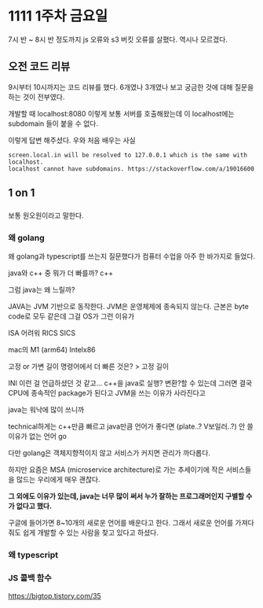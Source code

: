 # 1111 1주차 금요일

7시 반 ~ 8시 반 정도까지 js 오류와 s3 버킷 오류를 살폈다. 역시나 모르겠다.

## 오전 코드 리뷰

9시부터 10시까지는 코드 리뷰를 했다. 6개였나 3개였나 보고 궁금한 것에 대해 질문을 하는 것이 전부였다.

개발할 때 localhost:8080 이렇게 보통 서버를 호출해왔는데 이 localhost에는 subdomain 들이 붙을 수 없다.

이렇게 답변 해주셨다. 우와 처음 배우는 사실
```
screen.local.in will be resolved to 127.0.0.1 which is the same with localhost.
localhost cannot have subdomains. https://stackoverflow.com/a/19016600
```

## 1 on 1

###
보통 원오원이라고 말한다.

### 왜 golang

왜 golang과 typescript를 쓰는지 질문했다가 컴퓨터 수업을 아주 한 바가지로 들었다.

java와 c++ 중 뭐가 더 빠를까? c++

그럼 java는 왜 느릴까? 

JAVA는 JVM 기반으로 동작한다. JVM은 운영체제에 종속되지 않는다.
근본은 byte code로 모두 같은데 그걸 OS가 
그런 이유가 

ISA 
어려워
RICS SICS

mac의 M1 (arm64) Intelx86

고정 or 가변 길이 명령어에서 더 빠른 것은? > 고정 길이

INI 이런 걸 언급하셨던 것 같고... c++을 java로 실행? 변환?할 수 있는데 그러면 결국 CPU에 종속적인 package가 된다고
JVM을 쓰는 이유가 사라진다고

java는 워낙에 많이 쓰니까 

technical하게는 c++만큼 빠르고 java만큼 언어가 좋다면 (plate..? V보일러..?) 안 쓸 이유가 없는 언어 go

다만 golang은 객체지향적이지 않고 서비스가 커지면 관리가 까다롭다.

하지만 요즘은 MSA (microservice architecture)로 가는  추세이기에 작은 서비스들을 많드는 우리에게 매우 괜찮다.

**그 외에도 이유가 있는데, java는 너무 많이 써서 누가 잘하는 프로그래머인지 구별할 수가 없다고 했다.**

구글에 들어가면 8~10개의 새로운 언어를 배운다고 한다. 그래서 새로운 언어를 가져다줘도 쉽게 개발할 수 있는 사람을 찾고 있다고 하셨다.

### 왜 typescript


### JS 콜백 함수

https://bigtop.tistory.com/35
